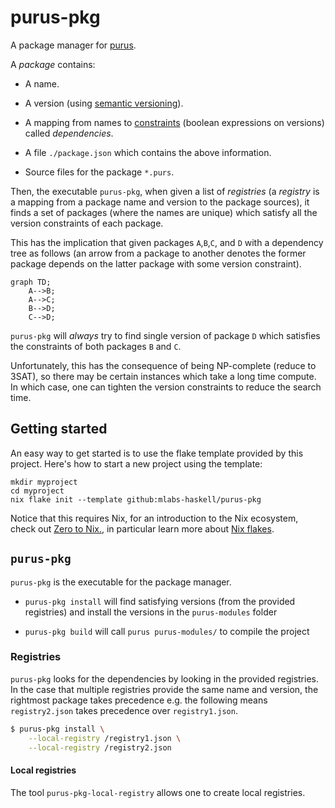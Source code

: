 # purus-pkg

A package manager for [purus](https://github.com/mlabs-haskell/purus).

A *package* contains:

- A name.

- A version (using [semantic versioning](https://semver.org/)).

- A mapping from names to [constraints](https://hackage.haskell.org/package/semver-0.4.0.1/docs/Data-SemVer-Constraint.html#v:satisfies) (boolean expressions on versions) called *dependencies*.

- A file `./package.json` which contains the above information.

- Source files for the package `*.purs`.

Then, the executable `purus-pkg`, when given a list of *registries* (a *registry* is
a mapping from a package name and version to the package sources), it finds
a set of packages (where the names are unique) which satisfy all the version
constraints of each package.

This has the implication that given packages `A`,`B`,`C`, and `D` with a
dependency tree as follows (an arrow from a package to another denotes the
former package depends on the latter package with some version constraint).

```mermaid
graph TD;
    A-->B;
    A-->C;
    B-->D;
    C-->D;
```

`purus-pkg` will *always* try to find single version of package `D` which
satisfies the constraints of both packages `B` and `C`.

Unfortunately, this has the consequence of being NP-complete (reduce to 3SAT),
so there may be certain instances which take a long time compute. In which
case, one can tighten the version constraints to reduce the search time.

## Getting started

An easy way to get started is to use the flake template provided by this
project. Here's how to start a new project using the template:

```
mkdir myproject
cd myproject
nix flake init --template github:mlabs-haskell/purus-pkg
```

Notice that this requires Nix, for an introduction to the Nix ecosystem, check
out [Zero to Nix.](https://zero-to-nix.com/concepts/flakes/), in particular
learn more about [Nix flakes](https://zero-to-nix.com/concepts/flakes/).

## `purus-pkg`

`purus-pkg` is the executable for the package manager.

- `purus-pkg install` will find satisfying versions (from the provided
  registries) and install the versions in the `purus-modules` folder

- `purus-pkg build` will call `purus purus-modules/` to compile the project

### Registries

`purus-pkg` looks for the dependencies by looking in the provided registries.
In the case that multiple registries provide the same name and version, the
rightmost package takes precedence e.g. the following means `registry2.json`
takes precedence over `registry1.json`.

```bash
$ purus-pkg install \
    --local-registry /registry1.json \
    --local-registry /registry2.json
```

#### Local registries 

The tool `purus-pkg-local-registry` allows one to create local registries.
